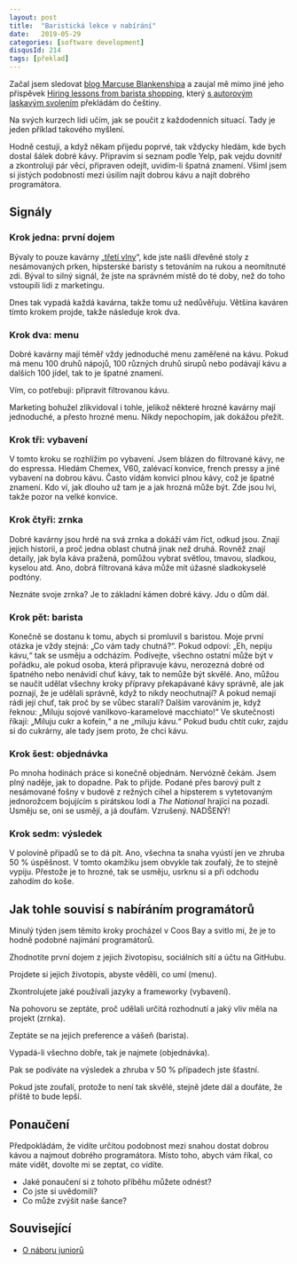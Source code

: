 ```yaml
---
layout: post
title:  "Baristická lekce v nabírání"
date:   2019-05-29
categories: [software development]
disqusId: 214
tags: [překlad]
---
```


Začal jsem sledovat [blog Marcuse Blankenshipa](https://marcusblankenship.com/unexpected-learnings-from-barista-shopping/) a zaujal mě mimo jiné jeho příspěvek [Hiring lessons from barista shopping](https://marcusblankenship.com/unexpected-learnings-from-barista-shopping/), který [s autorovým laskavým svolením](https://twitter.com/justzeros/status/1129066003285987336) překládám do češtiny.

Na svých kurzech lidi učím, jak se poučit z každodenních situací. Tady je jeden příklad takového myšlení.

Hodně cestuji, a když někam přijedu poprvé, tak vždycky hledám, kde bych dostal šálek dobré kávy. Připravím si seznam podle Yelp, pak vejdu dovnitř a zkontroluji pár věcí, připraven odejít, uvidím-li špatná znamení. Všiml jsem si jistých podobností mezi úsilím najít dobrou kávu a najít dobrého programátora.

<!--more-->

## Signály

### Krok jedna: první dojem

Bývaly to pouze kavárny „[třetí vlny](https://cs.wikipedia.org/wiki/T%C5%99et%C3%AD_vlna_k%C3%A1vy)“, kde jste našli dřevěné stoly z nesámovaných prken, hipsterské baristy s tetováním na rukou a neomítnuté zdi. Býval to silný signál, že jste na správném místě do té doby, než do toho vstoupili lidi z marketingu.

Dnes tak vypadá každá kavárna, takže tomu už nedůvěřuju. Většina kaváren tímto krokem projde, takže následuje krok dva.

### Krok dva: menu

Dobré kavárny mají téměř vždy jednoduché menu zaměřené na kávu. Pokud má menu 100 druhů nápojů, 100 různých druhů sirupů nebo podávají kávu a dalších 100 jídel, tak to je špatné znamení.

Vím, co potřebuji: připravit filtrovanou kávu.

Marketing bohužel zlikvidoval i tohle, jelikož některé hrozné kavárny mají jednoduché, a přesto hrozné menu. Nikdy nepochopím, jak dokážou přežít.

### Krok tři: vybavení

V tomto kroku se rozhlížím po vybavení. Jsem blázen do filtrované kávy, ne do espressa. Hledám Chemex, V60, zalévací konvice, french pressy a jiné vybavení na dobrou kávu. Často vídám konvici plnou kávy, což je špatné znamení. Kdo ví, jak dlouho už tam je a jak hrozná může být. Zde jsou lvi, takže pozor na velké konvice.

### Krok čtyři: zrnka

Dobré kavárny jsou hrdé na svá zrnka a dokáží vám říct, odkud jsou. Znají jejich historii, a proč jedna oblast chutná jinak než druhá. Rovněž znají detaily, jak byla káva pražená, pomůžou vybrat světlou, tmavou, sladkou, kyselou atd. Ano, dobrá filtrovaná káva může mít úžasné sladkokyselé podtóny.

Neznáte svoje zrnka? Je to základní kámen dobré kávy. Jdu o dům dál.

### Krok pět: barista

Konečně se dostanu k tomu, abych si promluvil s baristou. Moje první otázka je vždy stejná: „Co vám tady chutná?“. Pokud odpoví: „Eh, nepiju kávu,“ tak se usměju a odcházím. Podívejte, všechno ostatní může být v pořádku, ale pokud osoba, která připravuje kávu, nerozezná dobré od špatného nebo nenávidí chuť kávy, tak to nemůže být skvělé. Ano, můžou se naučit udělat všechny kroky přípravy překapávané kávy správně, ale jak poznají, že je udělali správně, když to nikdy neochutnají? A pokud nemají rádi její chuť, tak proč by se vůbec starali? Dalším varováním je, když řeknou: „Miluju sojové vanilkovo-karamelové macchiato!“ Ve skutečnosti říkají: „Miluju cukr a kofein,“ a ne „miluju kávu.“ Pokud budu chtít cukr, zajdu si do cukrárny, ale tady jsem proto, že chci kávu.

### Krok šest: objednávka

Po mnoha hodinách práce si konečně objednám. Nervózně čekám. Jsem plný naděje, jak to dopadne. Pak to přijde. Podané přes barový pult z nesámované fošny v budově z režných cihel a hipsterem s vytetovaným jednorožcem bojujícím s pirátskou lodí a *The National* hrající na pozadí. Usměju se, oni se usmějí, a já doufám. Vzrušený. NADŠENÝ!

### Krok sedm: výsledek

V polovině případů se to dá pít. Ano, všechna ta snaha vyústí jen ve zhruba 50&nbsp;% úspěšnost. V tomto okamžiku jsem obvykle tak zoufalý, že to stejně vypiju. Přestože je to hrozné, tak se usměju, usrknu si a při odchodu zahodím do koše.

## Jak tohle souvisí s nabíráním programátorů

Minulý týden jsem těmito kroky procházel v Coos Bay a svitlo mi, že je to hodně podobné najímání programátorů.

Zhodnotíte první dojem z jejich životopisu, sociálních sítí a účtu na GitHubu.

Projdete si jejich životopis, abyste věděli, co umí (menu).

Zkontrolujete jaké používali jazyky a frameworky (vybavení).

Na pohovoru se zeptáte, proč udělali určitá rozhodnutí a jaký vliv měla na projekt (zrnka).

Zeptáte se na jejich preference a vášeň (barista).

Vypadá-li všechno dobře, tak je najmete (objednávka).

Pak se podíváte na výsledek a zhruba v 50&nbsp;% případech jste šťastní.

Pokud jste zoufalí, protože to není tak skvělé, stejně jdete dál a doufáte, že příště to bude lepší.

## Ponaučení

Předpokládám, že vidíte určitou podobnost mezi snahou dostat dobrou kávou a najmout dobrého programátora. Místo toho, abych vám říkal, co máte vidět, dovolte mi se zeptat, co vidíte.

- Jaké ponaučení si z tohoto příběhu můžete odnést?
- Co jste si uvědomili?
- Co může zvýšit naše šance?

## Související

- [O náboru juniorů](https://blog.zvestov.cz/software%20development/2018/01/26/o-naboru-junioru.html) 
